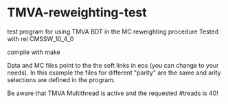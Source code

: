 # TMVA-reweighting-test
test program for using  TMVA BDT in the MC reweighting procedure
Tested with rel CMSSW_10_4_0

compile with make

Data and MC files point to the the soft links in eos (you can change to your needs). In this example the files for different "parity" are the same and arity selections are defined in the program.

Be aware that TMVA Multithread is active and the requested #treads is 40!  
